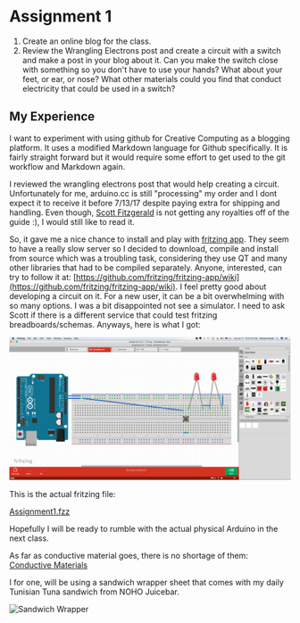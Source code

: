 # Assignment 1
1. Create an online blog for the class.
2. Review the Wrangling Electrons post and create a circuit with a switch and make a post in your blog about it. Can you make the switch close with something so you don't have to use your hands? What about your feet, or ear, or nose? What other materials could you find that conduct electricity that could be used in a switch?

## My Experience
I want to experiment with using github for Creative Computing as a blogging platform. It uses a modified Markdown language for Github specifically. It is fairly straight forward but it would require some effort to get used to the git workflow and Markdown again.

I reviewed the wrangling electrons post that would help creating a circuit. Unfortunately for me, arduino.cc is still "processing" my order and I dont expect it to receive it before 7/13/17 despite paying extra for shipping and handling. Even though, [Scott Fitzgerald](https://shfitz.gitbooks.io/creative-computing-summer-2017) is not getting any royalties off of the guide :), I would still like to read it. 

So, it gave me a nice chance to install and play with [fritzing app](http://fritzing.org/). They seem to have a really slow server so I decided to download, compile and install from source which was a troubling task, considering they use QT and many other libraries that had to be compiled separately. Anyone, interested, can try to follow it at: [https://github.com/fritzing/fritzing-app/wiki](https://github.com/fritzing/fritzing-app/wiki). I feel pretty good about developing a circuit on it. For a new user, it can be a bit overwhelming with so many options. I was a bit disappointed not see a simulator. I need to ask Scott if there is a different service that could test fritzing breadboards/schemas. Anyways, here is what I got:

![Assignment1](https://github.com/muji786/Summer2017-CreativeComputing/blob/master/Assignment1/Assignment1.png?raw=true)

This is the actual fritzing file:

[Assignment1.fzz](https://github.com/muji786/Summer2017-CreativeComputing/blob/master/Assignment1/Assignment1.fzz?raw=true)

Hopefully I will be ready to rumble with the actual physical Arduino in the next class.

As far as conductive material goes, there is no shortage of them: [Conductive Materials](https://www.google.com/search?q=list+of+conductive+materials&newwindow=1&stick=H4sIAAAAAAAAAONgfcS4i5Fb4OWPe8JSGxgnrTl5jXElI5eAT35-cWpOZVBqTmJJakpIvpAaF5trXklmSaWQDBevFKd-rr6BYbJ5hbEGgxQ3F4IrlMvFHZxaEpLvm5-SmVYpFCcUw8Xpm5qblFpU7J8m5M_F5Zyfk5OaXJKZnydkwiUpJaqfDBfQzwVaVpSZmFMMNFWcC7uUFLcVJ5zDAwANdfLqwAAAAA&source=lnms&tbm=isch&sa=X&ved=0ahUKEwihn8y-4oHVAhUEbT4KHfHgDCAQ_AUIBygC&biw=1920&bih=960#newwindow=1&tbm=isch&q=conductive+materials&search_plus_one=form)

I for one, will be using a sandwich wrapper sheet that comes with my daily Tunisian Tuna sandwich from NOHO Juicebar.

![Sandwich Wrapper](http://www.uscasehouse.com/media/catalog/product/cache/1/image/940x587/9df78eab33525d08d6e5fb8d27136e95/1/4/1450XX_11.JPG)
